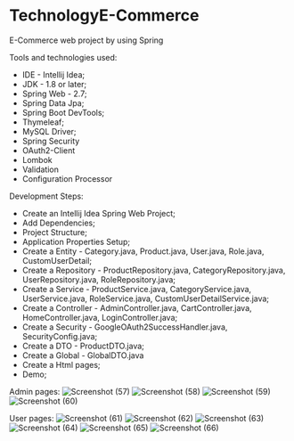 # TechnologyE-Commerce
E-Commerce web project by using Spring

Tools and technologies used: 
* IDE - Intellij Idea; 
* JDK - 1.8 or later;
* Spring Web - 2.7; 
* Spring Data Jpa;
* Spring Boot DevTools; 
* Thymeleaf;
* MySQL Driver;
* Spring Security
* OAuth2-Client
* Lombok
* Validation
* Configuration Processor

Development Steps: 
* Create an Intellij Idea Spring Web Project; 
* Add Dependencies; 
* Project Structure; 
* Application Properties Setup; 
* Create a Entity - Category.java, Product.java, User.java, Role.java, CustomUserDetail; 
* Create a Repository - ProductRepository.java, CategoryRepository.java, UserRepository.java, RoleRepository.java; 
* Create a Service - ProductService.java, CategoryService.java, UserService.java, RoleService.java, CustomUserDetailService.java; 
* Create a Controller - AdminController.java, CartController.java, HomeController.java, LoginController.java;
* Create a Security - GoogleOAuth2SuccessHandler.java, SecurityConfig.java;
* Create a DTO - ProductDTO.java;
* Create a Global - GlobalDTO.java
* Create a Html pages; 
* Demo;

Admin pages:
![Screenshot (57)](https://user-images.githubusercontent.com/86052693/172256534-ed63b3fe-00c7-4875-9f1a-f4a42b8367bf.png)
![Screenshot (58)](https://user-images.githubusercontent.com/86052693/172256537-76c88428-0393-4ab4-83bb-5ddf8651892b.png)
![Screenshot (59)](https://user-images.githubusercontent.com/86052693/172256540-e62ada2f-69aa-42fd-b85c-e09d6ddbd2ef.png)
![Screenshot (60)](https://user-images.githubusercontent.com/86052693/172256546-5e415796-42c2-4ce3-a314-3e163f64243e.png)

User pages:
![Screenshot (61)](https://user-images.githubusercontent.com/86052693/172256547-d49db4d0-795a-498d-a9d2-4727374863a7.png)
![Screenshot (62)](https://user-images.githubusercontent.com/86052693/172256548-a2e58b96-d7e5-4ece-a668-40ea0b202e92.png)
![Screenshot (63)](https://user-images.githubusercontent.com/86052693/172256549-6eddf19d-819a-4900-87a2-e8d0be4f08a2.png)
![Screenshot (64)](https://user-images.githubusercontent.com/86052693/172256550-2be1b4e4-419e-4a9f-b059-6c0f303d91ce.png)
![Screenshot (65)](https://user-images.githubusercontent.com/86052693/172256551-21047cbc-5cf8-41bf-b283-f87e15d117e9.png)
![Screenshot (66)](https://user-images.githubusercontent.com/86052693/172256552-22701418-d92d-45e5-bada-879e953417b0.png)

